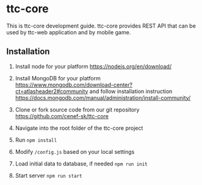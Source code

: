 # ttc-core
This is ttc-core development guide. ttc-core provides REST API that can be used by ttc-web application and by mobile game.

## Installation

1. Install node for your platform
https://nodejs.org/en/download/

2. Install MongoDB for your platform
https://www.mongodb.com/download-center?ct=atlasheader2#community and follow installation instruction https://docs.mongodb.com/manual/administration/install-community/

3. Clone or fork source code from our git repository
https://github.com/cenef-sk/ttc-core

4. Navigate into the root folder of the ttc-core project

5. Run `npm install`

6. Modify `/config.js` based on your local settings

7. Load initial data to database, if needed `npm run init`

8. Start server `npm run start`
